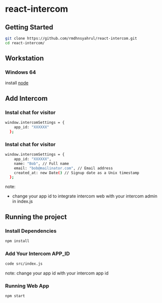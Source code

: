# react-intercom
## Getting Started
```bash
git clone https://github.com/rmdhnsyahrul/react-intercom.git
cd react-intercom/
```

## Workstation
### Windows 64
install [node](https://nodejs.org/en/)

## Add Intercom
### Instal chat for visitor
```bash
window.intercomSettings = {
    app_id: "XXXXXX"
  };
```

### Instal chat for visitor
```bash
window.intercomSettings = {
    app_id: "XXXXXX",
    name: "Bob", // Full name
    email: "bob@mailinator.com", // Email address
    created_at: new Date() // Signup date as a Unix timestamp
  };
```
note:
- change your app id to integrate intercom web with your intercom admin in index.js

## Running the project
### Install Dependencies
```bash
npm install
```
### Add Your Intercom APP_ID
```bash
code src/index.js
```
note: change your app id with your intercom app id
### Running Web App
```bash
npm start
```
